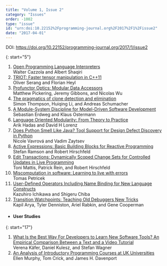 ```yaml
---
title: "Volume 1, Issue 2"
category: "Issues"
order: -1002
type: "issue"
id: "urn:doi:10.22152%2Fprogramming-journal.org%2F2017%2F1%2Fissue2"
date: "2017-04-01"
---
```

DOI: <https://doi.org/10.22152/programming-journal.org/2017/1/issue2>





{: start="5"}
1. [Open Programming Language Interpreters](/2017/1/5)  
Walter Cazzola and Albert Shaqiri
1. [TRIOT: Faster tensor manipulation in C++11](/2017/1/6)  
Oliver Serang and Florian Heyl
1. [Profunctor Optics: Modular Data Accessors](/2017/1/7)  
Matthew Pickering, Jeremy Gibbons, and Nicolas Wu
1. [The pragmatics of clone detection and elimination](/2017/1/8)  
Simon Thompson, Huiqing Li, and Andreas Schumacher
1. [A Module-System Discipline for Model-Driven Software Development](/2017/1/9)  
Sebastian Erdweg and Klaus Ostermann
1. [Language Oriented Modularity: From Theory to Practice](/2017/1/10)  
Arik Hadas and David H Lorenz
1. [Does Python Smell Like Java? Tool Support for Design Defect Discovery in Python](/2017/1/11)  
Nicole Vavrová and Vadim Zaytsev
1. [Active Expressions: Basic Building Blocks for Reactive Programming](/2017/1/12)  
Stefan Ramson and Robert Hirschfeld
1. [Edit Transactions: Dynamically Scoped Change Sets for Controlled Updates in Live Programming](/2017/1/13)  
Toni Mattis, Patrick Rein, and Robert Hirschfeld
1. [Miscomputation in software: Learning to live with errors](/2017/1/14)  
Tomas Petricek
1. [User-Defined Operators Including Name Binding for New Language Constructs](/2017/1/15)  
Kazuhiro Ichikawa and Shigeru Chiba
1. [Transition Watchpoints: Teaching Old Debuggers New Tricks](/2017/1/16)  
Kapil Arya, Tyler Denniston, Ariel Rabkin, and Gene Cooperman



* #### User Studies




{: start="17"}
1. [What Is the Best Way For Developers to Learn New Software Tools? An Empirical Comparison Between a Text and a Video Tutorial](/2017/1/17)  
Verena Käfer, Daniel Kulesz, and Stefan Wagner
1. [An Analysis of Introductory Programming Courses at UK Universities](/2017/1/18)  
Ellen Murphy, Tom Crick, and James H. Davenport



